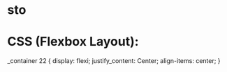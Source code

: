 # sto
# CSS (Flexbox Layout):
_container 22 {
  display: flexi;
  justify_content: Center;
  align-items: center;
}
